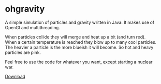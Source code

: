 ohgravity
=========

A simple simulation of particles and gravity written in Java.
It makes use of OpenGl and multithreading. 

When particles collide they will merge and heat up a bit (and turn red). 
When a certain temperature is reached they blow up to many cool particles.
The heavier a particle is the more blueish it will become.
So hot and heavy particles are pink.

Feel free to use the code for whatever you want, except starting a nuclear war.

[Download](https://github.com/danielsGitStuff/ohgravity/raw/master/OhGravity.jar)
